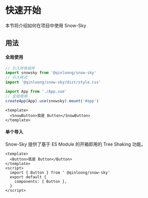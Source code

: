 # 快速开始

本节将介绍如何在项目中使用 Snow-Sky

## 用法

#### 全局使用

```` javascript
// 引入所有组件
import snowsky from '@qinloong/snow-sky'
// 引入样式
import '@qinloong/snow-sky/dist/style.css'

import App from './App.vue'
// 全局使用
createApp(App).use(snowsky).mount('#app')
````

```` vue
<template>
  <SnowButton>我是 Button</SnowButton>
</template>
````

#### 单个导入

Snow-Sky 提供了基于 ES Module 的开箱即用的 Tree Shaking 功能。

```` vue
<template>
  <Button>我是 Button</Button>
</template>
<script>
  import { Button } from ' @qinloong/snow-sky'
  export default {
    components: { Button },
  }
</script>
````
